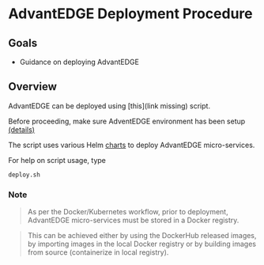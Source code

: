 # AdvantEDGE Deployment Procedure
## Goals
- Guidance on deploying AdvantEDGE

## Overview
AdvantEDGE can be deployed using [this](link missing) script.

Before proceeding, make sure AdventEDGE environment has been setup [(details)](setup.md)

The script uses various Helm [charts](../charts) to deploy AdvantEDGE micro-services.

For help on script usage, type
```
deploy.sh
```

### Note
> As per the Docker/Kubernetes workflow, prior to deployment, AdvantEDGE micro-services must be stored in a Docker registry.

> This can be achieved either by using the DockerHub released images, by importing images in the local Docker registry or by building images from source (containerize in local registry).
